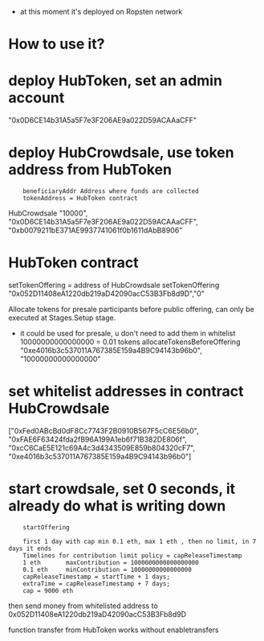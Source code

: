 - at this moment it's deployed on Ropsten network
# How to use it?

# deploy HubToken, set an admin account 
"0x0D6CE14b31A5a5F7e3F206AE9a022D59ACAAaCFF"

# deploy HubCrowdsale, use token address from HubToken
		beneficiaryAddr Address where funds are collected
		tokenAddress = HubToken contract
HubCrowdsale
"10000", "0x0D6CE14b31A5a5F7e3F206AE9a022D59ACAAaCFF", "0xb0079211bE371AE9937741061f0b1611dAbB8906"


# HubToken contract 
setTokenOffering = address of HubCrowdsale
		setTokenOffering
		"0x052D11408eA1220db219aD42090acC53B3Fb8d9D","0"

Allocate tokens for presale participants before public offering, can only be executed at Stages.Setup stage.
- it could be used for presale, u don't need to add them in whitelist
10000000000000000 = 0.01 tokens
		allocateTokensBeforeOffering
"0xe4016b3c537011A767385E159a4B9C94143b96b0", "10000000000000000"

# set whitelist addresses in contract HubCrowdsale
["0xFed0ABcBd0dF8Cc7743F2B0910B567F5cC6E56b0", "0xFAE6F63424fda2fB96A199A1eb6f71B382DE806f", "0xcC6CaE5E121c69A4c3d4343509E859b804320cF7", "0xe4016b3c537011A767385E159a4B9C94143b96b0"]

# start crowdsale, set 0 seconds, it already do what is writing down
		startOffering

		first 1 day with cap min 0.1 eth, max 1 eth , then no limit, in 7 days it ends
		Timelines for contribution limit policy = capReleaseTimestamp		
		1 eth		maxContribution = 1000000000000000000 
		0.1 eth		minContribution = 10000000000000000
		capReleaseTimestamp = startTime + 1 days;
		extraTime = capReleaseTimestamp + 7 days;
		cap = 9000 eth

then send money from whitelisted address to 0x052D11408eA1220db219aD42090acC53B3Fb8d9D

function transfer from HubToken works without enabletransfers
